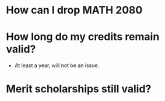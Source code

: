 # How can I drop MATH 2080

# How long do my credits remain valid?
 - At least a year, will not be an issue.
# Merit scholarships still valid?

